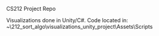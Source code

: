 CS212 Project Repo

Visualizations done in Unity/C#. Code located in:
~\212_sort_algo\visualizations_unity_project\Assets\Scripts